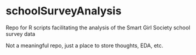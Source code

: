 # schoolSurveyAnalysis
Repo for R scripts facilitating the analysis of the Smart Girl Society school survey data

Not a meaningful repo, just a place to store thoughts, EDA, etc.
